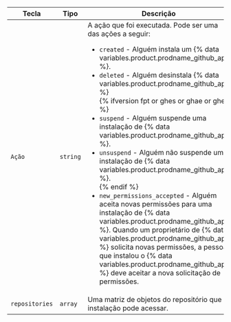 | Tecla          | Tipo     | Descrição                                                                           |
| -------------- | -------- | ----------------------------------------------------------------------------------- |
| `Ação`         | `string` | A ação que foi executada. Pode ser uma das ações a seguir:<ul><li>`created` - Alguém instala um {% data variables.product.prodname_github_app %}.</li><li>`deleted` - Alguém desinstala {% data variables.product.prodname_github_app %}</li>{% ifversion fpt or ghes or ghae or ghec %}<li>`suspend` - Alguém suspende uma instalação de {% data variables.product.prodname_github_app %}.</li><li>`unsuspend` - Alguém não suspende uma instalação de {% data variables.product.prodname_github_app %}.</li>{% endif %}<li>`new_permissions_accepted` - Alguém aceita novas permissões para uma instalação de {% data variables.product.prodname_github_app %}. Quando um proprietário de {% data variables.product.prodname_github_app %} solicita novas permissões, a pessoa que instalou o {% data variables.product.prodname_github_app %} deve aceitar a nova solicitação de permissões. </li></ul> |
| `repositories` | `array`  | Uma matriz de objetos do repositório que a instalação pode acessar.                 |
